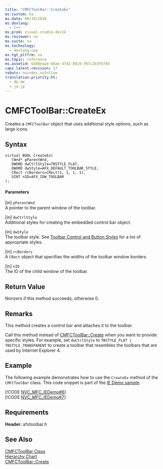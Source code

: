 ```yaml
---
title: "CMFCToolBar::CreateEx"
ms.custom: na
ms.date: 09/19/2016
ms.devlang: 
  - C++
ms.prod: visual-studio-dev14
ms.reviewer: na
ms.suite: na
ms.technology: 
  - devlang-cpp
ms.tgt_pltfrm: na
ms.topic: reference
ms.assetid: b348ea2e-68ae-47d2-8919-767c2b3f4749
caps.latest.revision: 17
robots: noindex,nofollow
translation.priority.ht: 
  - de-de
  - ja-jp
---
```

# CMFCToolBar::CreateEx
Creates a `CMFCToolBar` object that uses additional style options, such as large icons.  
  
## Syntax  
  
```  
virtual BOOL CreateEx(  
   CWnd* pParentWnd,  
   DWORD dwCtrlStyle=TBSTYLE_FLAT,  
   DWORD dwStyle=AFX_DEFAULT_TOOLBAR_STYLE,  
   CRect rcBorders=CRect(1, 1, 1, 1),  
   UINT nID=AFX_IDW_TOOLBAR   
);  
```  
  
#### Parameters  
 [in] `pParentWnd`  
 A pointer to the parent window of the toolbar.  
  
 [in] `dwCtrlStyle`  
 Additional styles for creating the embedded control bar object.  
  
 [in] `dwStyle`  
 The toolbar style. See [Toolbar Control and Button Styles](http://msdn.microsoft.com/library/windows/desktop/bb760439) for a list of appropriate styles.  
  
 [in] `rcBorders`  
 A `CRect` object that specifies the widths of the toolbar window borders.  
  
 [in] `nID`  
 The ID of the child window of the toolbar.  
  
## Return Value  
 Nonzero if this method succeeds; otherwise 0.  
  
## Remarks  
 This method creates a control bar and attaches it to the toolbar.  
  
 Call this method instead of [CMFCToolBar::Create](../vs140/CMFCToolBar--Create.md) when you want to provide specific styles. For example, set `dwCtrlStyle` to `TBSTYLE_FLAT | TBSTYLE_TRANSPARENT` to create a toolbar that resembles the toolbars that are used by Internet Explorer 4.  
  
## Example  
 The following example demonstrates how to use the `CreateEx` method of the `CMFCToolBar` class. This code snippet is part of the [IE Demo sample](../vs140/Visual-C---Samples.md).  
  
 [!CODE [NVC_MFC_IEDemo#6](../CodeSnippet/VS_Snippets_Misc/NVC_MFC_IEDemo#6)]  
[!CODE [NVC_MFC_IEDemo#7](../CodeSnippet/VS_Snippets_Misc/NVC_MFC_IEDemo#7)]  
  
## Requirements  
 **Header:** afxtoolbar.h  
  
## See Also  
 [CMFCToolBar Class](../Topic/CMFCToolBar%20Class.md)   
 [Hierarchy Chart](../vs140/Hierarchy-Chart.md)   
 [CMFCToolBar::Create](../vs140/CMFCToolBar--Create.md)